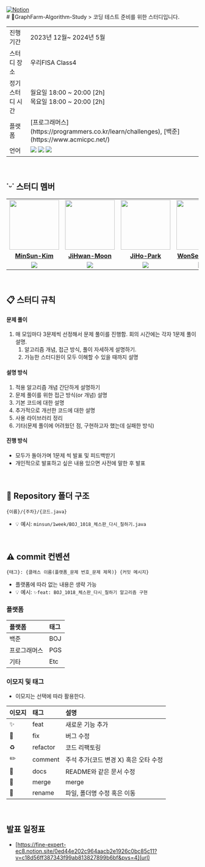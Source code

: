 <a href="https://fine-expert-ec8.notion.site/CS-489e468c3c084a4dbec632ac5c3accd1?pvs=4">
<img src="https://img.shields.io/badge/Notion-%23000000.svg?style=for-the-flat&amp;logo=notion&amp;logoColor=white" alt="Notion">
<br/>
</a>
# 🍇GraphFarm-Algorithm-Study
> 코딩 테스트 준비를 위한 스터디입니다. 
<table>
  <tr>
    <td>진행 기간</td>
    <td>2023년 12월~ 2024년 5월</td>
  </tr>
  <tr>
    <td>스터디 장소</td>
    <td>우리FISA Class4</td>
  </tr>
  <tr>
    <td>정기 스터디 시간</td>
    <td>월요일 18:00 ~ 20:00 [2h] <br> 목요일 18:00 ~ 20:00 [2h]
  </tr>
  <tr>
    <td>플랫폼</td>
    <td>[프로그래머스](https://programmers.co.kr/learn/challenges), [백준](https://www.acmicpc.net/)</td>
  </tr>
  <tr>
    <td>언어</td>
    <td>
      <img src="https://img.shields.io/badge/c++-%2300599C.svg?style=for-the-badge&logo=c%2B%2B&logoColor=white">
      <img src="https://img.shields.io/badge/java-%23ED8B00.svg?style=for-the-badge&logo=openjdk&logoColor=white"> 
      <img src="https://img.shields.io/badge/python-3670A0?style=for-the-badge&logo=python&logoColor=white">
    </td>
  </tr>
</table>

<br/>

## ˙ᵕ˙ 스터디 멤버

<table>
 <tr>
    <td align="center"><a href="https://github.com/mins-n"><img src="https://avatars.githubusercontent.com/mins-n" width="130px;" alt=""></a></td>
    <td align="center"><a href="https://github.com/mnjihwan"><img src="https://avatars.githubusercontent.com/mnjihwan" width="130px;" alt=""></a></td>
    <td align="center"><a href="https://github.com/jasonpark112"><img src="https://avatars.githubusercontent.com/jasonpark112" width="130px;" alt=""></a></td>
    <td align="center"><a href="https://github.com/sws6641"><img src="https://avatars.githubusercontent.com/sws6641" width="130px;" alt=""></a></td>
    <td align="center"><a href="https://github.com/Cnythnk100"><img src="https://avatars.githubusercontent.com/Cnythnk100" width="130px;" alt=""></a></td>
    <td align="center"><a href="https://github.com/pinus0711"><img src="https://avatars.githubusercontent.com/pinus0711" width="130px;" alt=""></a></td>
    <td align="center"><a href="https://github.com/KyuliLee"><img src="https://avatars.githubusercontent.com/KyuliLee" width="130px;" alt=""></a></td>
  </tr>
  <tr>
    <td align="center"><a href="https://github.com/mins-n"><b>MinSun-Kim</b></a></td>
    <td align="center"><a href="https://github.com/mnjihwan"><b>JiHwan-Moon</b></a></td>
    <td align="center"><a href="https://github.com/jasonpark112"><b>JiHo-Park</b></a></td>
    <td align="center"><a href="https://github.com/sws6641"><b>WonSeop-Song</b></a></td>
    <td align="center"><a href="https://github.com/Cnythnk100"><b>SeungMin-Shin</b></a></td>
    <td align="center"><a href="https://github.com/pinus0711"><b>YiSol-Yoon</b></a></td>
    <td align="center"><a href="https://github.com/KyuliLee"><b>KyuLi-Lee</b></a></td>
  </tr>
  <tr> 
    <td align="center"><img src="https://img.shields.io/badge/c++-%2300599C.svg?style=for-the-badge&logo=c%2B%2B&logoColor=white"></td>
    <td align="center"><img src="https://img.shields.io/badge/java-%23ED8B00.svg?style=for-the-badge&logo=openjdk&logoColor=white"></td>
    <td align="center"><img src="https://img.shields.io/badge/java-%23ED8B00.svg?style=for-the-badge&logo=openjdk&logoColor=white"></td>
    <td align="center"><img src="https://img.shields.io/badge/java-%23ED8B00.svg?style=for-the-badge&logo=openjdk&logoColor=white"></td>
    <td align="center"><img src="https://img.shields.io/badge/java-%23ED8B00.svg?style=for-the-badge&logo=openjdk&logoColor=white"></td>
    <td align="center"><img src="https://img.shields.io/badge/java-%23ED8B00.svg?style=for-the-badge&logo=openjdk&logoColor=white"></td>
    <td align="center"><img src="https://img.shields.io/badge/java-%23ED8B00.svg?style=for-the-badge&logo=openjdk&logoColor=white"></td>
  </tr> 
</table>
<br/>

## 📋 스터디 규칙 

#### 문제 풀이

1. 매 모임마다 3문제씩 선정해서 문제 풀이를 진행함. 회의 시간에는 각자 1문제 풀이 설명.
   1. 알고리즘 개념, 접근 방식, 풀이 자세하게 설명하기. 
   2. 가능한 스터디원이 모두 이해할 수 있을 때까지 설명

#### 설명 방식

1. 적용 알고리즘 개념 간단하게 설명하기
2. 문제 풀이를 위한 접근 방식(or 개념) 설명
3. 기본 코드에 대한 설명
4. 추가적으로 개선한 코드에 대한 설명
5. 사용 라이브러리 정리
6. 기타(문제 풀이에 어려웠던 점, 구현하고자 했는데 실패한 방식)

#### 진행 방식

- 모두가 돌아가며 1문제 씩 발표 및 피드백받기
- 개인적으로 발표하고 싶은 내용 있으면 사전에 말한 후 발표

<br/>

## 📁 Repository 폴더 구조
```
{이름}/{주차}/{코드.java}
```

- 💡 예시: `minsun/1week/BOJ_1018_체스판_다시_칠하기.java`

<br/>

## ⚠️ commit 컨벤션

```
{태그}: {클래스 이름(플랫폼_문제 번호_문제 제목)} {커밋 메시지}
```

- 플랫폼에 따라 없는 내용은 생략 가능
- 💡 예시: `✨feat: BOJ_1018_체스판_다시_칠하기 알고리즘 구현`

### 플랫폼

| 플랫폼    | 태그  |
|:-------|:----|
| 백준     | BOJ |
| 프로그래머스 | PGS |
| 기타  | Etc |

### 이모지 및 태그

- 이모지는 선택에 따라 활용한다.

| 이모지 | 태그       | 설명                      |
|:----|:---------|:------------------------|
| ✨   | feat     | 새로운 기능 추가               |
| 🐛  | fix      | 버그 수정                   |
| ♻️  | refactor | 코드 리팩토링                 |
| ✏️  | comment  | 주석 추가(코드 변경 X) 혹은 오타 수정 |
| 📝  | docs     | README와 같은 문서 수정        |
| 🔀  | merge    | merge                   |
| 🚚  | rename   | 파일, 폴더명 수정 혹은 이동        |


<br/>


## 발표 일정표
- [https://fine-expert-ec8.notion.site/0ed44e202c964aacb2e1926c0bc85c11?v=c18d56ff387343f99ab813827899b6bf&pvs=4](url)
